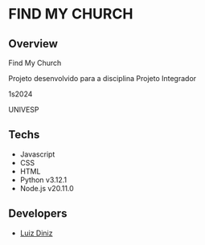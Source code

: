# FIND MY CHURCH

## Overview

Find My Church

Projeto desenvolvido para a disciplina Projeto Integrador

1s2024

UNIVESP

## Techs

- Javascript
- CSS
- HTML
- Python v3.12.1
- Node.js v20.11.0

## Developers

- [Luiz Diniz](https://github.com/luizlevindiniz)
